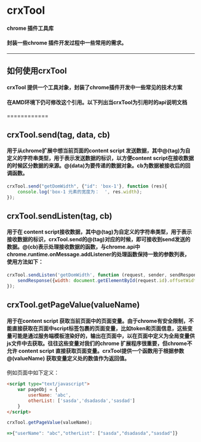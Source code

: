 # crxTool
#### chrome 插件工具库
#### 封装一些chrome 插件开发过程中一些常用的需求。

-------------------

## 如何使用crxTool
#### crxTool 提供一个工具对象，封装了chrome插件开发中一些常见的技术方案
#### 在AMD环境下仍可修改这个引用。以下列出当crxTool为引用时的api说明文档

============

## crxTool.send(tag, data, cb) 

#### 用于从chrome扩展中想当前页面的content script 发送数据，其中@(tag)为自定义的字符串类型，用于表示发送数据的标识，以方便content script在接收数据的时候区分数据的来源。@(data)为要传递的数据对象。cb为数据被接收后的回调函数。

```javascript
crxTool.send("getDomWidth", {"id": 'box-1'}, function (res){
	console.log('box-1 元素的宽度为：  ', res.width);
});

```

## crxTool.sendListen(tag, cb)

#### 用于在 content script接收数据，其中@(tag)为自定义的字符串类型，用于表示接收数据的标识，crxTool.send的@(tag)对应的时候，即可接收到send发送的数据。@(cb)表示处理接收数据的函数，与chrome.api中chrome.runtime.onMessage.addListener的处理函数保持一致的参数列表，使用方法如下：

```javascript
crxTool.sendListen('getDomWidth', function (request, sender, sendResponse){
	sendResponse({width: document.getElementById(request.id).offsetWidth});
});


```

## crxTool.getPageValue(valueName)
#### 用于在content script 获取当前页面中的页面变量。由于chrome有安全限制，不能直接获取在页面中script标签包裹的页面变量，比如token和页面信息，这些变量可能是通过服务端模板渲染好的，输出在页面中，以在页面中定义为全局变量供js文件中去获取。往往这些变量对我们的chrome 扩展程序很重要，但chrome不允许 content script 直接获取页面变量。crxTool提供一个函数用于根据参数 @(valueName) 获取变量定义处的数值作为返回值。

例如页面中如下定义：

``` html
<script type="text/javascript">
	var pageObj = {
		userName: 'abc',
		otherList: ['sasda','dsadasda','sasdad']
	}
</script>

```

```javascript
crxTool.getPageValue(valueName);

=>{"userName": "abc","otherList": ["sasda","dsadasda","sasdad"]}

```
